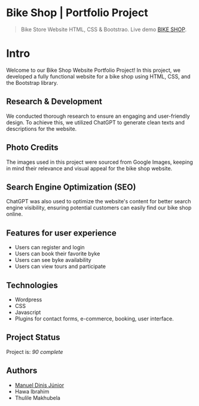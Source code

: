# Bike Shop | Portfolio Project
> Bike Store Website HTML, CSS & Bootstrao.
> Live demo [BIKE SHOP](https://bikeshop.manueldinisjunior.com/).
# Intro

Welcome to our Bike Shop Website Portfolio Project! In this project, we developed a fully functional website for a bike shop using HTML, CSS, and the Bootstrap library.

## Research & Development

We conducted thorough research to ensure an engaging and user-friendly design. To achieve this, we utilized ChatGPT to generate clean texts and descriptions for the website. 

## Photo Credits

The images used in this project were sourced from Google Images, keeping in mind their relevance and visual appeal for the bike shop website.

## Search Engine Optimization (SEO)

ChatGPT was also used to optimize the website's content for better search engine visibility, ensuring potential customers can easily find our bike shop online.

## Features for user experience

- Users can register and login
- Users can book their favorite byke
- Users can see byke availability
- Users can view tours and participate

## Technologies

- Wordpress
- CSS
- Javascript
- Plugins for contact forms, e-commerce, booking, user interface.

## Project Status
Project is:  _90 complete_ 

## Authors

- [Manuel Dinis Júnior](https://www.manueldinisjunior.com/)
- Hawa Ibrahim
- Thulile Makhubela
